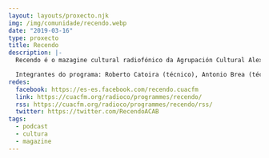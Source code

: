 ```yaml
---
layout: layouts/proxecto.njk
img: /img/comunidade/recendo.webp
date: "2019-03-16"
type: proxecto
title: Recendo
description: |-
  Recendo é o mazagine cultural radiofónico da Agrupación Cultural Alexandre Bóveda que trata sobre cultura galega.

  Integrantes do programa: Roberto Catoira (técnico), Antonio Brea (técnico-locutor), Javier Pereira (productor-locutor), Gema Millán (locutora), Marta López (locutora) e Manu Castiñeira (locutor).
redes:
  facebook: https://es-es.facebook.com/recendo.cuacfm
  link: https://cuacfm.org/radioco/programmes/recendo/
  rss: https://cuacfm.org/radioco/programmes/recendo/rss/
  twitter: https://twitter.com/RecendoACAB
tags:
  - podcast
  - cultura
  - magazine
---
```

